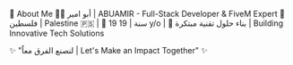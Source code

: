🎯 About Me
👨‍💻 أبو امير | ABUAMIR - Full-Stack Developer & FiveM Expert
📍 فلسطين | Palestine 🇵🇸 | 🎂 19 سنة | 19 y/o | 🚀 بناء حلول تقنية مبتكرة | Building Innovative Tech Solutions

✨ "لنصنع الفرق معاً | Let's Make an Impact Together" ✨

